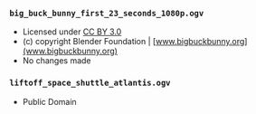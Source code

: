 ### `big_buck_bunny_first_23_seconds_1080p.ogv`

- Licensed under [CC BY 3.0](https://creativecommons.org/licenses/by/3.0/)
- (c) copyright Blender Foundation | [www.bigbuckbunny.org](www.bigbuckbunny.org)
- No changes made

### `liftoff_space_shuttle_atlantis.ogv`

- Public Domain
